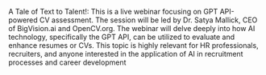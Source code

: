 A Tale of Text to Talent!: This is a live webinar focusing on GPT API-powered CV assessment. The session will be led by Dr. Satya Mallick, CEO of BigVision.ai and OpenCV.org. The webinar will delve deeply into how AI technology, specifically the GPT API, can be utilized to evaluate and enhance resumes or CVs. This topic is highly relevant for HR professionals, recruiters, and anyone interested in the application of AI in recruitment processes and career development
